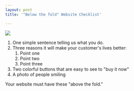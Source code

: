 ```yaml
---
layout: post
title: '"Below the fold" Website Checklist'

---
```

![](/designco/uploads/brooke-cagle-4xbpgroubm0-unsplash.jpg)

1. One simple sentence telling us what you do.
2. Three reasons it will make your customer's lives better:
   1. Point one
   2. Point two
   3. Point three
3. Two colorful buttons that are easy to see to "buy it now"
4. A photo of people smiling

Your website must have these "above  the fold."